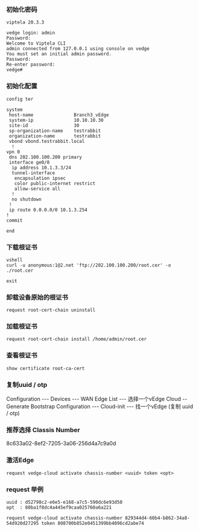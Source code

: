 ### 初始化密码
```shell
viptela 20.3.3 

vedge login: admin
Password: 
Welcome to Viptela CLI
admin connected from 127.0.0.1 using console on vedge
You must set an initial admin password.
Password: 
Re-enter password: 
vedge# 
```

### 初始化配置
```shell
config ter

system
 host-name               Branch3_vEdge
 system-ip               10.10.10.30
 site-id                 30
 sp-organization-name    testrabbit
 organization-name       testrabbit
 vbond vbond.testrabbit.local
  !
vpn 0
 dns 202.100.100.200 primary
 interface ge0/0
  ip address 10.1.3.3/24
  tunnel-interface
   encapsulation ipsec
   color public-internet restrict
   allow-service all
  !
  no shutdown
 !
 ip route 0.0.0.0/0 10.1.3.254
!
commit

end

```

### 下载根证书
```shell
vshell
curl -u anonymous:1@2.net 'ftp://202.100.100.200/root.cer' -o ./root.cer

exit

```

### 卸载设备原始的根证书
```shell
request root-cert-chain uninstall 

```

### 加载根证书
```shell
request root-cert-chain install /home/admin/root.cer

```

### 查看根证书
```shell
show certificate root-ca-cert  

```

### 复制uuid / otp
Configuration --- Devices --- WAN Edge List --- 选择一个vEdge Cloud -- Generate Bootstrap Configuration --- Cloud-init --- 找一个vEdge (复制 uuid / otp)

### 推荐选择 Classis Number
8c633a02-8ef2-7205-3a06-256d4a7c9a0d

### 激活Edge
```shell
request vedge-cloud activate chassis-number <uuid> token <opt>

```

### request 举例
```shell
uuid : d52798c2-e6e5-e168-a7c5-590dc6e93d50
opt  : 80ba1f8dc4a445ef9caa025760a6a221
 
request vedge-cloud activate chassis-number 829344d4-60b4-b862-34a8-54d920d27295 token 808700b852e0451399bb4096cd2abe74

```
